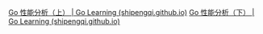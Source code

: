 [Go 性能分析（上） | Go Learning (shipengqi.github.io)](https://shipengqi.github.io/golang-learn/docs/practice/04_pprof/)
[Go 性能分析（下） | Go Learning (shipengqi.github.io)](https://shipengqi.github.io/golang-learn/docs/practice/05_trace/)